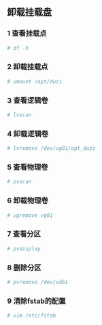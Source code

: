 ## 卸载挂载盘

### 1 查看挂载点

```bash
# df -h
```

### 2 卸载挂载点

```bash
# umount /opt/duzi 
```

### 3 查看逻辑卷

```bash
# lvscan
```
### 4 卸载逻辑卷

```bash
# lvremove /dev/vg01/opt_duzi
```

### 5 查看物理卷

```bash
# pvscan
```

### 6 卸载物理卷

```bash
# vgremove vg01
```

### 7 查看分区

```bash
# pvdisplay
```

### 8 删除分区

```bash
# pvremove /dev/vdb1
```

### 9 清除fstab的配置

```bash
# vim /etc/fstab
```

